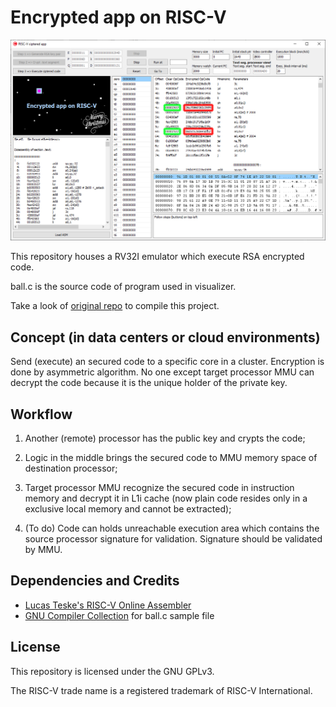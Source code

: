 # Encrypted app on RISC-V

![Executable](images/screenshot.jpg)

This repository houses a RV32I emulator which execute RSA encrypted code.

ball.c is the source code of program used in visualizer.

Take a look of [original repo](https://github.com/dgiovanardi/simulation-on-risc-v) to compile this project.

## Concept (in data centers or cloud environments)

Send (execute) an secured code to a specific core in a cluster. Encryption is done by asymmetric algorithm. No one except target processor MMU can decrypt the code because it is the unique holder of the private key.

## Workflow

1. Another (remote) processor has the public key and crypts the code;

2. Logic in the middle brings the secured code to MMU memory space of destination processor;

3. Target processor MMU recognize the secured code in instruction memory and decrypt it in L1i cache (now plain code resides only in a exclusive local memory and cannot be extracted);

4. (To do) Code can holds unreachable execution area which contains the source processor signature for validation. Signature should be validated by MMU.

## Dependencies and Credits

- [Lucas Teske's RISC-V Online Assembler](https://riscvasm.lucasteske.dev/#)
- [GNU Compiler Collection](https://github.com/gcc-mirror/gcc/) for ball.c sample file

## License

This repository is licensed under the GNU GPLv3.

The RISC-V trade name is a registered trademark of RISC-V International.